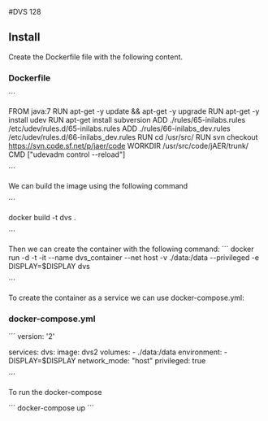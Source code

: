 #DVS 128

## Install


Create the Dockerfile file with the following content.

### Dockerfile

´´´

FROM java:7
RUN apt-get -y update && apt-get -y upgrade
RUN apt-get -y install udev
RUN apt-get install subversion
ADD ./rules/65-inilabs.rules /etc/udev/rules.d/65-inilabs.rules
ADD ./rules/66-inilabs_dev.rules /etc/udev/rules.d/66-inilabs_dev.rules
RUN cd /usr/src/
RUN svn checkout https://svn.code.sf.net/p/jaer/code
WORKDIR /usr/src/code/jAER/trunk/
CMD ["udevadm control --reload"]

´´´

We can build the image using the following command

´´´

  docker build -t dvs .

´´´



Then we can create the container with the following command:
´´´
docker run -d -t -it --name dvs_container --net host -v ./data:/data --privileged -e DISPLAY=$DISPLAY dvs

´´´

To create the container as a service we can use docker-compose.yml:

### docker-compose.yml

´´´
version: '2'

services:
  dvs:
    image: dvs2
    volumes:
      - ./data:/data
    environment:
      - DISPLAY=$DISPLAY
    network_mode: "host"
    privileged: true

´´´

To run the docker-compose

´´´
docker-compose up
´´´
